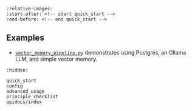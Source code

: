 
```{include} ../../README.md
:relative-images:
:start-after: <!-- start quick_start -->
:end-before: <!-- end quick_start -->
```

## Examples

- [`vector_memory_pipeline.py`](../../examples/vector_memory_pipeline.py)
  demonstrates using Postgres, an Ollama LLM, and simple vector memory.

```{toctree}
:hidden:

quick_start
config
advanced_usage
principle_checklist
apidocs/index
```

